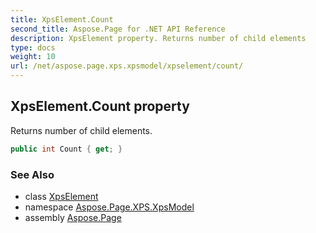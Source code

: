 ```yaml
---
title: XpsElement.Count
second_title: Aspose.Page for .NET API Reference
description: XpsElement property. Returns number of child elements
type: docs
weight: 10
url: /net/aspose.page.xps.xpsmodel/xpselement/count/
---
```

## XpsElement.Count property

Returns number of child elements.

```csharp
public int Count { get; }
```

### See Also

* class [XpsElement](../)
* namespace [Aspose.Page.XPS.XpsModel](../../xpselement/)
* assembly [Aspose.Page](../../../)


